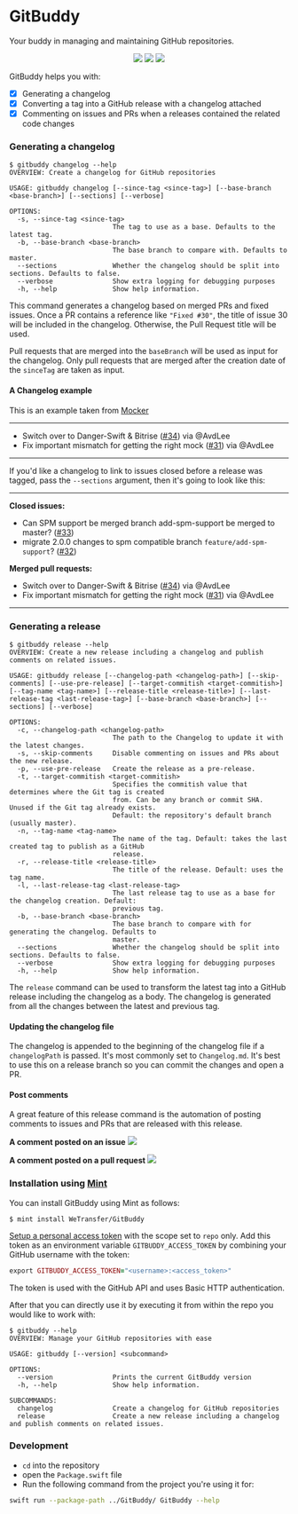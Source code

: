 # GitBuddy
Your buddy in managing and maintaining GitHub repositories.

<p align="center">
<img src="https://app.bitrise.io/app/257a09239a13f301.svg?token=1iMSavdhOwGWKuYtK9fgoQ"/>
<img src="https://img.shields.io/badge/language-swift5.1-f48041.svg?style=flat"/>
<img src="https://img.shields.io/badge/License-MIT-yellow.svg?style=flat"/>
</p>

GitBuddy helps you with:

- [x] Generating a changelog
- [x] Converting a tag into a GitHub release with a changelog attached
- [x] Commenting on issues and PRs when a releases contained the related code changes

### Generating a changelog
```
$ gitbuddy changelog --help
OVERVIEW: Create a changelog for GitHub repositories

USAGE: gitbuddy changelog [--since-tag <since-tag>] [--base-branch <base-branch>] [--sections] [--verbose]

OPTIONS:
  -s, --since-tag <since-tag>
                          The tag to use as a base. Defaults to the latest tag.
  -b, --base-branch <base-branch>
                          The base branch to compare with. Defaults to master.
  --sections              Whether the changelog should be split into sections. Defaults to false.
  --verbose               Show extra logging for debugging purposes
  -h, --help              Show help information.
```

This command generates a changelog based on merged PRs and fixed issues. Once a PR contains a reference like `"Fixed #30"`, the title of issue 30 will be included in the changelog. Otherwise, the Pull Request title will be used.

Pull requests that are merged into the `baseBranch` will be used as input for the changelog. Only pull requests that are merged after the creation date of the `sinceTag` are taken as input.

#### A Changelog example
This is an example taken from [Mocker](https://github.com/WeTransfer/Mocker/releases/tag/2.0.1)

----

- Switch over to Danger-Swift & Bitrise ([#34](https://github.com/WeTransfer/Mocker/pull/34)) via @AvdLee
- Fix important mismatch for getting the right mock ([#31](https://github.com/WeTransfer/Mocker/pull/31)) via @AvdLee

----

If you'd like a changelog to link to issues closed before a release was tagged, pass the `--sections` argument, then it's going to look like this:

----

**Closed issues:**

- Can SPM support be merged branch add-spm-support be merged to master? ([#33](https://github.com/WeTransfer/Mocker/pull/33))
- migrate 2.0.0 changes to spm compatible branch `feature/add-spm-support`? ([#32](https://github.com/WeTransfer/Mocker/pull/32))

**Merged pull requests:**

- Switch over to Danger-Swift & Bitrise ([#34](https://github.com/WeTransfer/Mocker/pull/34)) via @AvdLee
- Fix important mismatch for getting the right mock ([#31](https://github.com/WeTransfer/Mocker/pull/31)) via @AvdLee

----

### Generating a release
```
$ gitbuddy release --help
OVERVIEW: Create a new release including a changelog and publish comments on related issues.

USAGE: gitbuddy release [--changelog-path <changelog-path>] [--skip-comments] [--use-pre-release] [--target-commitish <target-commitish>] [--tag-name <tag-name>] [--release-title <release-title>] [--last-release-tag <last-release-tag>] [--base-branch <base-branch>] [--sections] [--verbose]

OPTIONS:
  -c, --changelog-path <changelog-path>
                          The path to the Changelog to update it with the latest changes.
  -s, --skip-comments     Disable commenting on issues and PRs about the new release.
  -p, --use-pre-release   Create the release as a pre-release.
  -t, --target-commitish <target-commitish>
                          Specifies the commitish value that determines where the Git tag is created
                          from. Can be any branch or commit SHA. Unused if the Git tag already exists.
                          Default: the repository's default branch (usually master).
  -n, --tag-name <tag-name>
                          The name of the tag. Default: takes the last created tag to publish as a GitHub
                          release.
  -r, --release-title <release-title>
                          The title of the release. Default: uses the tag name.
  -l, --last-release-tag <last-release-tag>
                          The last release tag to use as a base for the changelog creation. Default:
                          previous tag.
  -b, --base-branch <base-branch>
                          The base branch to compare with for generating the changelog. Defaults to
                          master.
  --sections              Whether the changelog should be split into sections. Defaults to false.
  --verbose               Show extra logging for debugging purposes
  -h, --help              Show help information.
```

The `release` command can be used to transform the latest tag into a GitHub release including the changelog as a body.
The changelog is generated from all the changes between the latest and previous tag.

#### Updating the changelog file
The changelog is appended to the beginning of the changelog file if a `changelogPath` is passed. It's most commonly set to `Changelog.md`.
It's best to use this on a release branch so you can commit the changes and open a PR.

#### Post comments
A great feature of this release command is the automation of posting comments to issues and PRs that are released with this release.

**A comment posted on an issue**
![](Assets/issue_comment.png)

**A comment posted on a pull request**
![](Assets/pr_comment.png)

### Installation using [Mint](https://github.com/yonaskolb/mint)
You can install GitBuddy using Mint as follows:

```
$ mint install WeTransfer/GitBuddy
```

[Setup a personal access token](https://help.github.com/en/github/authenticating-to-github/creating-a-personal-access-token-for-the-command-line) with the scope set to `repo` only. Add this token as an environment variable `GITBUDDY_ACCESS_TOKEN` by combining your GitHub username with the token:

```ruby
export GITBUDDY_ACCESS_TOKEN="<username>:<access_token>"
```

The token is used with the GitHub API and uses Basic HTTP authentication.

After that you can directly use it by executing it from within the repo you would like to work with:

```
$ gitbuddy --help
OVERVIEW: Manage your GitHub repositories with ease

USAGE: gitbuddy [--version] <subcommand>

OPTIONS:
  --version               Prints the current GitBuddy version
  -h, --help              Show help information.

SUBCOMMANDS:
  changelog               Create a changelog for GitHub repositories
  release                 Create a new release including a changelog and publish comments on related issues.
```

### Development
- `cd` into the repository
- open the `Package.swift` file
- Run the following command from the project you're using it for:

```bash
swift run --package-path ../GitBuddy/ GitBuddy --help
```
